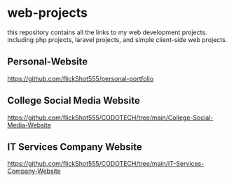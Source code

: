 # web-projects
this repository contains all the links to my web development projects. 
including php projects, laravel projects, and simple client-side web projects.

## Personal-Website

  https://github.com/flickShot555/personal-portfolio

## College Social Media Website

  https://github.com/flickShot555/CODOTECH/tree/main/College-Social-Media-Website

## IT Services Company Website

  https://github.com/flickShot555/CODOTECH/tree/main/IT-Services-Company-Website
